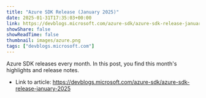 ```yaml
---
title: "Azure SDK Release (January 2025)"
date: 2025-01-31T17:35:03+00:00
link: https://devblogs.microsoft.com/azure-sdk/azure-sdk-release-january-2025
showShare: false
showReadTime: false
thumbnail: images/azure.png
tags: ["devblogs.microsoft.com"]
---
```

Azure SDK releases every month. In this post, you find this month's highlights and release notes.

- Link to article: https://devblogs.microsoft.com/azure-sdk/azure-sdk-release-january-2025